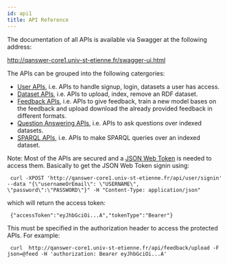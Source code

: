```yaml
---
id: api1
title: API Reference
---
```


The documentation of all APIs is available via Swagger at the following address:

[http://qanswer-core1.univ-st-etienne.fr/swagger-ui.html ](http://qanswer-core1.univ-st-etienne.fr/swagger-ui.html)

The APIs can be grouped into the following catergories:

* [User APIs](http://qanswer-core1.univ-st-etienne.fr/swagger-ui.html#/user-controller), i.e. APIs to handle signup, login, datasets a user has access.
* [Dataset APIs](http://qanswer-core1.univ-st-etienne.fr/swagger-ui.html#/dataset-controller), i.e. APIs to upload, index, remove an RDF dataset.
* [Feedback APIs](http://qanswer-core1.univ-st-etienne.fr/swagger-ui.html#/feedback-controller), i.e. APIs to give feedback, train a new model bases on the feedback and upload download the already provided feedback in different formats.
* [Question Answering APIs](http://qanswer-core1.univ-st-etienne.fr/swagger-ui.html#/qa-controller), i.e. APIs to ask questions over indexed datasets.
* [SPARQL APIs](http://qanswer-core1.univ-st-etienne.fr/swagger-ui.html#/sparql-controller), i.e. APIs to make SPARQL queries over an indexed dataset.

Note: Most of the APIs are secured and a [JSON Web Token](https://qanswer-frontend.univ-st-etienne.fr/question?query=JSON%20Web%20Token&tags=%5B%5D&lang=en&kb=wikidata) is needed to access them.
Basically to get the JSON Web Token signin using:

```
 curl -XPOST 'http://qanswer-core1.univ-st-etienne.fr/api/user/signin' --data "{\"usernameOrEmail\": \"USERNAME\", \"password\":\"PASSWORD\"}" -H "Content-Type: application/json"
```

which will return the access token:

```
 {"accessToken":"eyJhbGciOi...A","tokenType":"Bearer"}
```

This must be specified in the authorization header to access the protected APIs. For example:

```
 curl  http://qanswer-core1.univ-st-etienne.fr/api/feedback/upload -F json=@feed -H 'authorization: Bearer eyJhbGciOi...A'
```